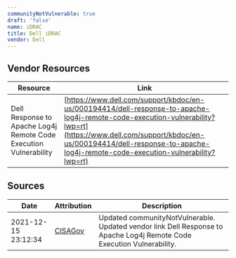 ```yaml
---
communityNotVulnerable: true
draft: 'false'
name: iDRAC
title: Dell iDRAC
vendor: Dell
---
```


## Vendor Resources
| Resource | Link |
| --- | --- |
| Dell Response to Apache Log4j Remote Code Execution Vulnerability | [https://www.dell.com/support/kbdoc/en-us/000194414/dell-response-to-apache-log4j-remote-code-execution-vulnerability?lwp=rt](https://www.dell.com/support/kbdoc/en-us/000194414/dell-response-to-apache-log4j-remote-code-execution-vulnerability?lwp=rt) |



## Sources
| Date | Attribution | Description |
| --- | --- | --- |
| 2021-12-15 23:12:34 | [CISAGov](https://raw.githubusercontent.com/cisagov/log4j-affected-db/develop/README.md) | Updated communityNotVulnerable. Updated vendor link Dell Response to Apache Log4j Remote Code Execution Vulnerability.  |
